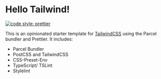 # Hello Tailwind!

[![code style: prettier](https://img.shields.io/badge/code_style-prettier-ff69b4.svg?style=flat-square)](https://github.com/prettier/prettier)

This is an opinionated starter template for [TailwindCSS](https://tailwindcss.com) using the Parcel bundler and Prettier.
It includes:

- Parcel Bundler
- PostCSS and TailwindCSS
- CSS-Preset-Env
- TypeScript/ TSLint
- Stylelint
